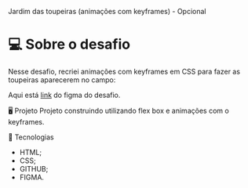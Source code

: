 Jardim das toupeiras (animações com keyframes) - Opcional

# 💻 Sobre o desafio

Nesse desafio, recriei animações com keyframes em CSS para fazer as toupeiras aparecerem no campo:

Aqui está [link](https://www.figma.com/file/TG8ROxuGXCVVmpW4qRWdve/Wack-a-Mole-(Community)?node-id=13%3A7083&mode=dev) do figma do desafio.

🖥️ Projeto
Projeto construindo utilizando flex box e animações com o keyframes.

🚀 Tecnologias

* HTML;
* CSS;
* GITHUB;
* FIGMA.
